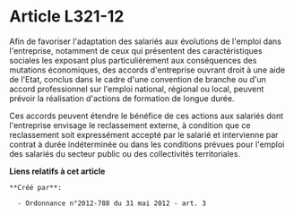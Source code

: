 # Article L321-12

Afin de favoriser l'adaptation des salariés aux évolutions de l'emploi dans l'entreprise, notamment de ceux qui présentent
des caractéristiques sociales les exposant plus particulièrement aux conséquences des mutations économiques, des accords
d'entreprise ouvrant droit à une aide de l'Etat, conclus dans le cadre d'une convention de branche ou d'un accord
professionnel sur l'emploi national, régional ou local, peuvent prévoir la réalisation d'actions de formation de longue
durée.

Ces accords peuvent étendre le bénéfice de ces actions aux salariés dont l'entreprise envisage le reclassement externe, à
condition que ce reclassement soit expressément accepté par le salarié et intervienne par contrat à durée indéterminée ou
dans les conditions prévues pour l'emploi des salariés du secteur public ou des collectivités territoriales.

**Liens relatifs à cet article**

	**Créé par**:

	  - Ordonnance n°2012-788 du 31 mai 2012 - art. 3
